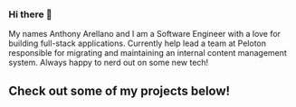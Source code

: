 ### Hi there 👋

My names Anthony Arellano and I am a Software Engineer with a love for building full-stack applications. Currently help lead a team at Peloton responsible for migrating and maintaining an internal content management system. Always happy to nerd out on some new tech!

## Check out some of my projects below!
<!--
**badjub1es/badjub1es** is a ✨ _special_ ✨ repository because its `README.md` (this file) appears on your GitHub profile.

Here are some ideas to get you started:

- 🔭 I’m currently working on ...
- 🌱 I’m currently learning ...
- 👯 I’m looking to collaborate on ...
- 🤔 I’m looking for help with ...
- 💬 Ask me about ...
- 📫 How to reach me: ...
- 😄 Pronouns: ...
- ⚡ Fun fact: ...
-->
